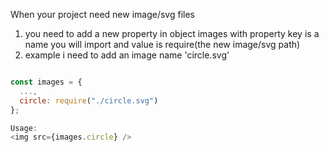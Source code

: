 When your project need new image/svg files

1. you need to add a new property in object images with property key is a name you will import and value is require(the new image/svg path)
2. example i need to add an image name 'circle.svg'

```js

const images = {
  ...,
  circle: require("./circle.svg")
};

Usage:
<img src={images.circle} />

```
